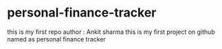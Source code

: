 # personal-finance-tracker
this is my first repo
author : Ankit sharma
this is my first project on github named as personal finance tracker
